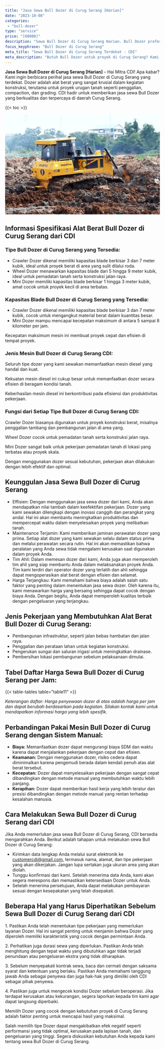 ```yaml
---
title: "Jasa Sewa Bull Dozer di Curug Serang [Harian]"
date: "2023-10-08"
categories:
 - "bull-dozer"
type: "service"
price: "[60000]"
description: "Sewa Bull Dozer di Curug Serang Harian. Bull Dozer profesional untuk kebutuhan proyek konstruksi dengan performa maksimal. Segera konsultasikan kebutuhan Anda."
focus_keyphrase: "Bull Dozer di Curug Serang"
meta_title: "Sewa Bull Dozer di Curug Serang Terdekat - CDI"
meta_description: "Butuh Bull Dozer untuk proyek di Curug Serang? Kami adalah solusi tepat dengan solusi optimal. Segera hubungi kami."
---
```


**Jasa Sewa Bull Dozer di Curug Serang [Harian]** – Hai Mitra CDI! Apa kabar? Kami ingin berbicara perihal jasa sewa Bull Dozer di Curug Serang yang terdekat. Dozer adalah alat berat yang sangat krusial dalam kegiatan konstruksi, terutama untuk proyek urugan tanah seperti penggalian, compaction, dan grading. CDI hadir untuk memberikan jasa sewa Bull Dozer yang berkualitas dan terpercaya di daerah Curug Serang.

{{< toc >}}

![Jasa Sewa Bull Dozer di Curug Serang [Harian]](/images/bull-dozer/bull-dozer-08.jpg)

## Informasi Spesifikasi Alat Berat Bull Dozer di Curug Serang dari CDI

### Tipe Bull Dozer di Curug Serang yang Tersedia:

*   Crawler Dozer dikenal memiliki kapasitas blade berkisar 3 dan 7 meter kubik, ideal untuk proyek berat di area yang sulit dilalui roda.
*   Wheel Dozer menawarkan kapasitas blade dari 5 hingga 9 meter kubik, ideal untuk pemadatan tanah serta konstruksi jalan raya.
*   Mini Dozer memiliki kapasitas blade berkisar 1 hingga 3 meter kubik, amat cocok untuk proyek kecil di area terbatas.

### Kapasitas Blade Bull Dozer di Curug Serang yang Tersedia:

*   Crawler Dozer dikenal memiliki kapasitas blade berkisar 3 dan 7 meter kubik, cocok untuk mengangkut material berat dalam kuantitas besar.
*   Mini Dozer mampu mencapai kecepatan maksimum di antara 5 sampai 8 kilometer per jam.

Kecepatan maksimum mesin ini membuat proyek cepat dan efisien di tempat proyek.

### Jenis Mesin Bull Dozer di Curug Serang CDI:

Seluruh tipe dozer yang kami sewakan memanfaatkan mesin diesel yang handal dan kuat.

Kekuatan mesin diesel ini cukup besar untuk memanfaatkan dozer secara efisien di beragam kondisi tanah.

Keberhasilan mesin diesel ini berkontribusi pada efisiensi dan produktivitas pekerjaan.

### Fungsi dari Setiap Tipe Bull Dozer di Curug Serang CDI:

Crawler Dozer biasanya digunakan untuk proyek konstruksi berat, misalnya penggalian tambang dan pembangunan jalan di area yang.

Wheel Dozer cocok untuk pemadatan tanah serta konstruksi jalan raya.

Mini Dozer sangat baik untuk pekerjaan pemadatan tanah di lokasi yang terbatas atau proyek skala.

Dengan menggunakan dozer sesuai kebutuhan, pekerjaan akan dilakukan dengan lebih efektif dan optimal.

## Keunggulan Jasa Sewa Bull Dozer di Curug Serang

*   Effisien: Dengan menggunakan jasa sewa dozer dari kami, Anda akan mendapatkan nilai tambah dalam keefektifan pekerjaan. Dozer yang kami sewakan dilengkapi dengan inovasi canggih dan perangkat yang andal. Hal ini akan membantu meningkatkan produktivitas dan mempercepat waktu dalam menyelesaikan proyek yang melibatkan tanah.
*   Maintenance Terjamin: Kami memberikan jaminan perawatan dozer yang prima. Setiap alat dozer yang kami sewakan selalu dalam status prima dan melalui perawatan secara rutin. Hal ini akan memastikan bahwa peralatan yang Anda sewa tidak mengalami kerusakan saat digunakan dalam proyek Anda.
*   Tim Ahli: Dalam memesan dozer dari kami, Anda juga akan memperoleh tim ahli yang siap membantu Anda dalam melaksanakan proyek Anda. Tim kami terdiri dari operator dozer yang terlatih dan ahli sehingga dapat mengoperasikan alat berat dengan efisien dan selamat.
*   Harga Terjangkau: Kami memahami bahwa biaya adalah salah satu faktor yang penting dalam menentukan jasa sewa dozer. Oleh karena itu, kami menawarkan harga yang bersaing sehingga dapat cocok dengan biaya Anda. Dengan begitu, Anda dapat memperoleh kualitas terbaik dengan pengeluaran yang terjangkau.

## Jenis Pekerjaan yang Membutuhkan Alat Berat Bull Dozer di Curug Serang:

*   Pembangunan infrastruktur, seperti jalan bebas hambatan dan jalan raya.
*   Penggalian dan perataan lahan untuk kegiatan konstruksi.
*   Pengerukan sungai dan saluran irigasi untuk meningkatkan drainase.
*   Pembersihan lokasi pembangunan sebelum pelaksanaan dimulai.

## Tabel Daftar Harga Sewa Bull Dozer di Curug Serang per Jam:

{{< table-tables table="table11" >}}

_Keterangan daftar: Harga penyewaan dozer di atas adalah harga per jam dan dapat berubah berdasarkan pada kegiatan. Silakan kontak kami untuk mendapatkan informasi harga yang lebih spesifik._

## Perbandingan Pakai Mesin Bull Dozer di Curug Serang dengan Sistem Manual:

*   **Biaya:** Memanfaatkan dozer dapat mengurangi biaya SDM dan waktu karena dapat menjalankan pekerjaan dengan cepat dan efisien.
*   **Keamanan:** Dengan menggunakan dozer, risiko cedera dapat diminimalkan karena pengemudi berada dalam kendali penuh atas alat berat tersebut.
*   **Kecepatan:** Dozer dapat menyelesaikan pekerjaan dengan sangat cepat dibandingkan dengan metode manual yang membutuhkan waktu lebih panjang.
*   **Kerapihan:** Dozer dapat memberikan hasil kerja yang lebih teratur dan presisi dibandingkan dengan metode manual yang rentan terhadap kesalahan manusia.

## Cara Melakukan Sewa Bull Dozer di Curug Serang dari CDI

Jika Anda memerlukan jasa sewa Bull Dozer di Curug Serang, CDI bersedia mengarahkan Anda. Berikut adalah tahapan untuk melakukan sewa Bull Dozer di Curug Serang:

*   Kirimkan data lengkap Anda melalui surat elektronik ke customercdi@gmail.com, termasuk nama, alamat, dan tipe pekerjaan yang akan dikerjakan. Jangan lupa sertakan juga ukuran area yang akan diolah.
*   Tunggu konfirmasi dari kami. Setelah menerima data Anda, kami akan segera merespons dan memastikan ketersediaan Dozer untuk Anda.
*   Setelah menerima persetujuan, Anda dapat melakukan pembayaran sesuai dengan kesepakatan yang telah disepakati.

## Beberapa Hal yang Harus Diperhatikan Sebelum Sewa Bull Dozer di Curug Serang dari CDI

1\.  Pastikan Anda telah menentukan tipe pekerjaan yang memerlukan layanan Dozer. Hal ini sangat penting untuk menjamin bahwa Dozer yang diperoleh memiliki karakteristik yang cocok dengan permintaan Anda.

2\.  Perhatikan juga durasi sewa yang diperlukan. Pastikan Anda telah menghitung dengan tepat waktu yang dibutuhkan agar tidak terjadi penundaan atau pengeluaran ekstra yang tidak diharapkan.

3\.  Sebelum menyepakati kontrak sewa, baca dan cermati dengan saksama syarat dan ketentuan yang berlaku. Pastikan Anda memahami tanggung jawab Anda sebagai penyewa dan juga hak-hak yang dimiliki oleh CDI sebagai pihak penyewa.

4\.  Pastikan juga untuk mengecek kondisi Dozer sebelum beroperasi. Jika terdapat kerusakan atau kekurangan, segera laporkan kepada tim kami agar dapat langsung diperbaiki.

Memilih Dozer yang cocok dengan kebutuhan proyek di Curug Serang adalah faktor penting untuk mencapai hasil yang maksimal.

Salah memilih tipe Dozer dapat mengakibatkan efek negatif seperti performansi yang tidak optimal, kerusakan pada lapisan tanah, dan pengeluaran yang tinggi. Segera diskusikan kebutuhan Anda kepada kami tentang sewa Bull Dozer di Curug Serang.
